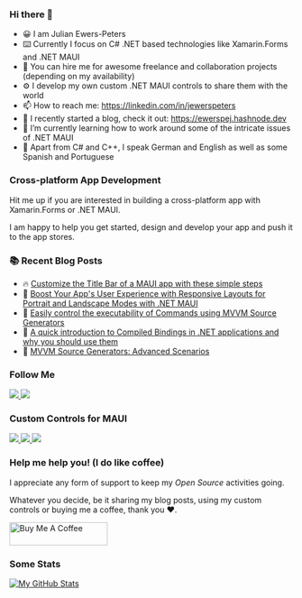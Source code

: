 ### Hi there 👋

- 😀 I am Julian Ewers-Peters
- ⌨️ Currently I focus on C# .NET based technologies like Xamarin.Forms and .NET MAUI
- 🤝 You can hire me for awesome freelance and collaboration projects (depending on my availability)
- ⚙️ I develop my own custom .NET MAUI controls to share them with the world
- 📫 How to reach me: https://linkedin.com/in/jewerspeters
- 🔭 I recently started a blog, check it out: https://ewerspej.hashnode.dev
- 🌱 I’m currently learning how to work around some of the intricate issues of .NET MAUI
- 🤟 Apart from C# and C++, I speak German and English as well as some Spanish and Portuguese

### Cross-platform App Development
Hit me up if you are interested in building a cross-platform app with Xamarin.Forms or .NET MAUI.

I am happy to help you get started, design and develop your app and push it to the app stores. 

### :books: Recent Blog Posts
<!-- BLOGPOSTS:START -->
 - 🔥 [Customize the Title Bar of a MAUI app with these simple steps](https://ewerspej.hashnode.dev/customize-the-title-bar-of-a-maui-app-with-these-simple-steps)
 - 🌮 [Boost Your App&#39;s User Experience with Responsive Layouts for Portrait and Landscape Modes with .NET MAUI](https://ewerspej.hashnode.dev/add-responsive-layouts-to-your-maui-app)
 - 🚀 [Easily control the executability of Commands using MVVM Source Generators](https://ewerspej.hashnode.dev/easily-control-the-executability-of-commands-using-mvvm-source-generators)
 - 💯 [A quick introduction to Compiled Bindings in .NET applications and why you should use them](https://ewerspej.hashnode.dev/a-quick-introduction-to-compiled-bindings)
 - 💯 [MVVM Source Generators: Advanced Scenarios](https://ewerspej.hashnode.dev/mvvm-source-generators-advanced-scenarios)<!-- BLOGPOSTS:END -->

### Follow Me
<div>
    <a href="https://linkedin.com/in/jewerspeters">
        <img src="https://img.shields.io/badge/LinkedIn-blue?logo=linkedin" />
    </a>
    <a href="https://ewerspej.hashnode.dev">
        <img src="https://img.shields.io/badge/Hashnode-Blog-394b54" />
    </a>
</div>

### Custom Controls for MAUI
<div>
    <a href="https://github.com/ewerspej/epj.ProgressBar.Maui">
        <img src="https://img.shields.io/badge/ProgressBar-Maui-brightgreen?logo=github" />
    </a>
    <a href="https://github.com/ewerspej/epj.RadialDial.Maui">
        <img src="https://img.shields.io/badge/RadialDial-Maui-brightgreen?logo=github" />
    </a>
    <a href="https://github.com/ewerspej/epj.CircularGauge.Maui">
        <img src="https://img.shields.io/badge/CircularGauge-Maui-brightgreen?logo=github" />
    </a>
</div>

### Help me help you! (I do like coffee)
I appreciate any form of support to keep my *Open Source* activities going.

Whatever you decide, be it sharing my blog posts, using my custom controls or buying me a coffee, thank you ❤️.

<a href="https://www.buymeacoffee.com/ewerspej" target="_blank"><img src="https://cdn.buymeacoffee.com/buttons/default-yellow.png" alt="Buy Me A Coffee" height="41" width="174"></a>

### Some Stats 

[![My GitHub Stats](https://github-readme-stats.vercel.app/api/?username=ewerspej&count_private=true&showicons=true&hide=prs&theme=react)]()
<!-- [![My GitHub Language Stats](https://github-readme-stats.vercel.app/api/top-langs/?username=ewerspej&langs_count=5)]() -->

<!--
**ewerspej/ewerspej** is a ✨ _special_ ✨ repository because its `README.md` (this file) appears on your GitHub profile.

Here are some ideas to get you started:

- 🔭 I’m currently working on ...
- 🌱 I’m currently learning ...
- 👯 I’m looking to collaborate on ...
- 🤔 I’m looking for help with ...
- 💬 Ask me about ...
- 📫 How to reach me: ...
- 😄 Pronouns: ...
- ⚡ Fun fact: ...
-->
